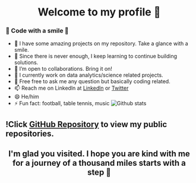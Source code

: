 <h1 align="center">Welcome to my profile 👋</h1>

### 🤔 Code with a smile 🤔

- 🔭 I have some amazing projects on my repository. Take a glance with a smile.
- 🌱 Since there is never enough, I keep learning to continue building solutions.
- 👯 I’m open to collaborations. Bring it on!
- 🤔 I currently work on data analytics/science related projects. 
- 💬 Free free to ask me any question but basically coding related.
- 📫 Reach me on Linkedln at [Linkedln](https://www.linkedin.com/in/dekoma4u/) or [Twitter](https://www.twitter.com/dekoma4u)
- 😄 He/him
- ⚡ Fun fact: football, table tennis, music
![Github stats](https://github-readme-stats.vercel.app/api?username=dekoma4u)
## !Click [GitHub Repository](https://github.com/dekoma4u?tab=repositories) to view my public repositories.
<h2 align="center">I'm glad you visited. I hope you are kind with me for a journey of a thousand miles starts with a step 👋</h2>
